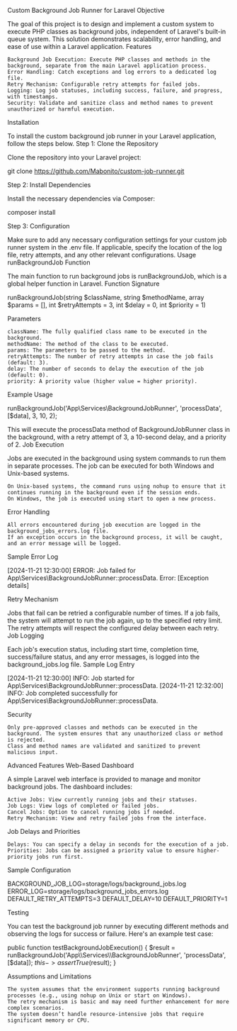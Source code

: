 Custom Background Job Runner for Laravel
Objective

The goal of this project is to design and implement a custom system to execute PHP classes as background jobs, independent of Laravel's built-in queue system. This solution demonstrates scalability, error handling, and ease of use within a Laravel application.
Features

    Background Job Execution: Execute PHP classes and methods in the background, separate from the main Laravel application process.
    Error Handling: Catch exceptions and log errors to a dedicated log file.
    Retry Mechanism: Configurable retry attempts for failed jobs.
    Logging: Log job statuses, including success, failure, and progress, with timestamps.
    Security: Validate and sanitize class and method names to prevent unauthorized or harmful execution.

Installation

To install the custom background job runner in your Laravel application, follow the steps below.
Step 1: Clone the Repository

Clone the repository into your Laravel project:

git clone https://github.com/Mabonito/custom-job-runner.git

Step 2: Install Dependencies

Install the necessary dependencies via Composer:

composer install

Step 3: Configuration

Make sure to add any necessary configuration settings for your custom job runner system in the .env file. If applicable, specify the location of the log file, retry attempts, and any other relevant configurations.
Usage
runBackgroundJob Function

The main function to run background jobs is runBackgroundJob, which is a global helper function in Laravel.
Function Signature

runBackgroundJob(string $className, string $methodName, array $params = [], int $retryAttempts = 3, int $delay = 0, int $priority = 1)

Parameters

    className: The fully qualified class name to be executed in the background.
    methodName: The method of the class to be executed.
    params: The parameters to be passed to the method.
    retryAttempts: The number of retry attempts in case the job fails (default: 3).
    delay: The number of seconds to delay the execution of the job (default: 0).
    priority: A priority value (higher value = higher priority).

Example Usage

runBackgroundJob('App\\Services\\BackgroundJobRunner', 'processData', [$data], 3, 10, 2);

This will execute the processData method of BackgroundJobRunner class in the background, with a retry attempt of 3, a 10-second delay, and a priority of 2.
Job Execution

Jobs are executed in the background using system commands to run them in separate processes. The job can be executed for both Windows and Unix-based systems.

    On Unix-based systems, the command runs using nohup to ensure that it continues running in the background even if the session ends.
    On Windows, the job is executed using start to open a new process.

Error Handling

    All errors encountered during job execution are logged in the background_jobs_errors.log file.
    If an exception occurs in the background process, it will be caught, and an error message will be logged.

Sample Error Log

[2024-11-21 12:30:00] ERROR: Job failed for App\\Services\\BackgroundJobRunner::processData. Error: [Exception details]

Retry Mechanism

Jobs that fail can be retried a configurable number of times. If a job fails, the system will attempt to run the job again, up to the specified retry limit. The retry attempts will respect the configured delay between each retry.
Job Logging

Each job's execution status, including start time, completion time, success/failure status, and any error messages, is logged into the background_jobs.log file.
Sample Log Entry

[2024-11-21 12:30:00] INFO: Job started for App\\Services\\BackgroundJobRunner::processData.
[2024-11-21 12:32:00] INFO: Job completed successfully for App\\Services\\BackgroundJobRunner::processData.

Security

    Only pre-approved classes and methods can be executed in the background. The system ensures that any unauthorized class or method is rejected.
    Class and method names are validated and sanitized to prevent malicious input.

Advanced Features
Web-Based Dashboard

A simple Laravel web interface is provided to manage and monitor background jobs. The dashboard includes:

    Active Jobs: View currently running jobs and their statuses.
    Job Logs: View logs of completed or failed jobs.
    Cancel Jobs: Option to cancel running jobs if needed.
    Retry Mechanism: View and retry failed jobs from the interface.

Job Delays and Priorities

    Delays: You can specify a delay in seconds for the execution of a job.
    Priorities: Jobs can be assigned a priority value to ensure higher-priority jobs run first.

Sample Configuration

BACKGROUND_JOB_LOG=storage/logs/background_jobs.log
ERROR_LOG=storage/logs/background_jobs_errors.log
DEFAULT_RETRY_ATTEMPTS=3
DEFAULT_DELAY=10
DEFAULT_PRIORITY=1

Testing

You can test the background job runner by executing different methods and observing the logs for success or failure. Here's an example test case:

public function testBackgroundJobExecution()
{
    $result = runBackgroundJob('App\\Services\\BackgroundJobRunner', 'processData', [$data]);
    $this->assertTrue($result);
}

Assumptions and Limitations

    The system assumes that the environment supports running background processes (e.g., using nohup on Unix or start on Windows).
    The retry mechanism is basic and may need further enhancement for more complex scenarios.
    The system doesn’t handle resource-intensive jobs that require significant memory or CPU.

